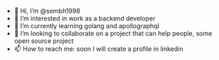 - 👋 Hi, I’m @sembh1998
- 👀 I’m interested in work as a backend developer
- 🌱 I’m currently learning golang and apollographql
- 💞️ I’m looking to collaborate on a project that can help people, some open source project
- 📫 How to reach me: soon I will create a profile in linkedin
<div align="center">
  <a href="https://github.com/sembh1998%22%3E
  <img height="170em" src="https://github-readme-stats.vercel.app/api?username=sembh1998&show_icons=true&theme=github_dark&include_all_commits=true&count_private=true%22/%3E
</div>
<!---
sembh1998/sembh1998 is a ✨ special ✨ repository because its `README.md` (this file) appears on your GitHub profile.
You can click the Preview link to take a look at your changes.
--->
